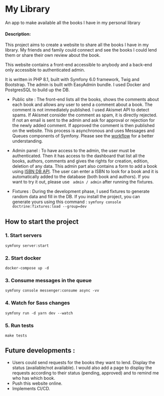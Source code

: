 # My Library
An app to make available all the books I have in my personal library

#### Description:

This project aims to create a website to share all the books I have in my library.
My friends and family could connect and see the books I could lend them or share their own review about the book.

This website contains a front-end accessible to anybody and a back-end only accessible to authenticated admin.

It is written in PHP 8.1, built with Symfony 6.0 framework, Twig and Bootstrap.
The admin is built with EasyAdmin bundle. I used Docker and PostgresSQL to build up the DB.

- Public site : 
The front-end lists all the books, shows the comments about each book and allows any user to send a comment about a book.
The comment is not immediately published. I used Akismet API to detect spams. If Akismet consider the comment as spam, it is directly rejected.
If not an email is sent to the admin and ask for approval or rejection for the newly added comment. If approved the comment is then published on the website.
This process is asynchronous and uses Messages and Queues components of Symfony. Please see the 
[workflow](https://github.com/amelielecoz/my_library/blob/main/workflow.png) for a better understanding.


- Admin panel : To have access to the admin, the user must be authenticated. Then it has access to the dashboard that list all the books, authors, comments and gives the rights for creation, edition, deletion of any data.
This admin part also contains a form to add a book using [ISBN DB API](https://isbndb.com/). The user can enter a ISBN to look for a book and it is automatically added to the database (both book and authors).
If you want to try it out, please use ``` admin / admin``` after running the fixtures.


- Fixtures : During the development phase, I used fixtures to generate random data and fill in the DB. 
If you install the project, you can generate yours using this command :
```symfony console doctrine:fixtures:load --group=dev```


## How to start the project

### 1. Start servers
```symfony server:start```

### 2. Start docker
```docker-compose up -d```

### 3. Consume messages in the queue
```symfony console messenger:consume async -vv```

### 4. Watch for Sass changes
```symfony run -d yarn dev --watch```

### 5. Run tests
```make tests```


## Future developments :

- Users could send requests for the books they want to lend. Display the status (available/not available).
I would also add a page to display the requests according to their status (pending, approved) and to remind me who has which book.
- Push this website online.
- Implements CI/CD.
